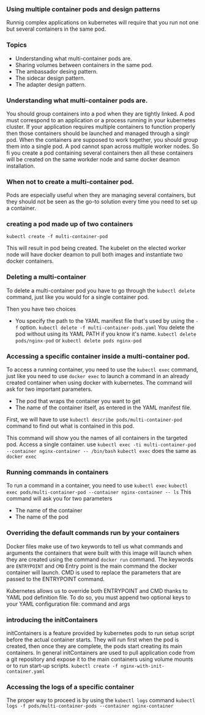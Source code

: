 ### Using multiple container pods and design patterns

Runnig complex applications on kubernetes will require that you run not one but several containers in the same pod.

### Topics

- Understanding what multi-container pods are.
- Sharing volumes between containers in the same pod.
- The ambassador desing pattern.
- The sidecar design pattern.
- The adapter design pattern.

### Understanding what multi-container pods are.

You should group containers into a pod when they are tightly linked.
A pod must correspond to an application or a process running in your kubernetes cluster.
If your application requires multiple containers to function properly then
those containers should be launched and managed through a singlr pod.
When the containers are supposed to work together, you should group them into a single pod. A pod cannot span across multiple worker nodes.
So fi you create a pod containing several containers then all these containers will be created on the same workder node and same docker deamon installation.

### When not to create a multi-container pod.

Pods are especially useful when they are managing several containers, but they should not be seen as the go-to solution every time you need to set up a container.

### creating a pod made up of two containers

`kubectl create -f multi-container-pod`

This will result in pod being created. The kubelet on the elected worker node will have docker deamon to pull both images and instantiate two docker containers.

### Deleting a multi-container

To delete a multi-container pod you have to go through the `kubectl delete` command, just like you would for a single container pod.

Then you have two choices

- You specify the path to the YAML manifest file that's used by using the `-f` option.
  `kubectl delete -f multi-container-pods.yaml`
  You delete the pod without using its YAML PATH if you know it's name.
  `kubectl delete pods/nginx-pod` or `kubectl delete pods nginx-pod`

### Accessing a specific container inside a multi-container pod.

To access a running container, you need to use the `kubectl exec` command, just like you need to use `docker exec` to launch a command in an already created container when using docker with kubernetes.
The command will ask for two important parameters.

- The pod that wraps the container you want to get
- The name of the container itself, as entered in the YAML manifest file.

First, we will have to use `kubectl describe pods/multi-container-pod` command to find out what is contained in this pod.

This command will show you the names of all containers in the targeted pod.
Access a single container.
use `kubectl exec -ti multi-container-pod --container nginx-container -- /bin/bash`
`kubectl exec` does the same as `docker exec`

### Running commands in containers

To run a command in a container, you need to use `kubectl exec`
`kubectl exec pods/multi-container-pod --container nginx-container -- ls`
This command will ask you for two parameters

- The name of the container
- The name of the pod

### Overriding the default commands run by your containers

Docker files make use of two keywords to tell us what commands and arguments
the containers that were built with this image will launch when they are created using the command `docker run` command.
The keywords are
`ENTRYPOINT` and `CMD`
Entry point is the main command the docker container will launch.
CMD is used to replace the parameters that are passed to the ENTRYPOINT command.

Kubernetes allows us to override both ENTRYPOINT and CMD thanks to YAML pod definition file.
To do so, you must append two optional keys to your YAML configuration file: command and args

### introducing the initContainers

initContainers is a feature provided by kubernetes pods to run setup script before the actual container starts.
They will run first when the pod is created, then once they are complete, the pods start creating its main containers.
In general initContainers are used to pull application code from a git repository and expose it to the main containers using volume mounts or to run start-up scripts.
`kubectl create -f nginx-with-init-container.yaml`

### Accessing the logs of a specific container

The proper way to proceed is by using the `kubectl logs` command
`kubectl logs -f pods/multi-container-pods --container nginx-container`
